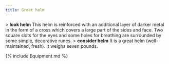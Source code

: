 ```yaml
---
title: Great helm
---
```


\> **look helm**
This helm is reinforced with an additional layer of darker metal in the
form of
a cross which covers a large part of the sides and face. Two square
slots for
the eyes and some holes for breathing are surrounded by some simple,
decorative
runes.
\> **consider helm**
It is a great helm (well-maintained, fresh).
It weighs seven pounds.

{% include Equipment.md %}